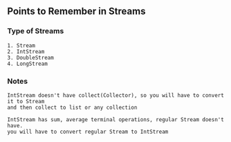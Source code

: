## Points to Remember in Streams

### Type of Streams
    1. Stream
    2. IntStream
    3. DoubleStream
    4. LongStream

### Notes
```
IntStream doesn't have collect(Collector), so you will have to convert it to Stream 
and then collect to list or any collection
```

```
IntStream has sum, average terminal operations, regular Stream doesn't have.
you will have to convert regular Stream to IntStream
```